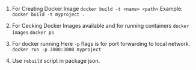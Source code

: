 1. For Creating Docker Image
    ```docker build -t <name> <path>```
    Example: 
        ```docker build -t myproject .```

2. For Cecking Docker Images available and for running containers
    ```docker images```
    ```docker ps```

3. For docker running
    Here `-p` flags is for port forwarding to local network.
    ```docker run -p 3000:3000 myproject```

4. Use ```rebuild``` script in package json.
